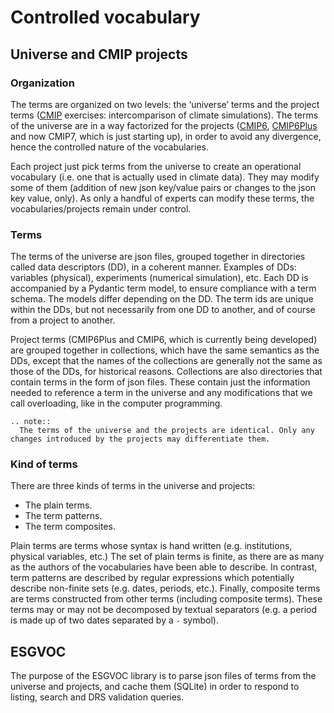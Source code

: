 # Controlled vocabulary

## Universe and CMIP projects

### Organization

The terms are organized on two levels: the ‘universe’ terms and the project terms ([CMIP](https://wcrp-cmip.org/) exercises: intercomparison of climate simulations). The terms of the universe are in a way factorized for the projects ([CMIP6](https://github.com/WCRP-CMIP/CMIP6_CVs/tree/esgvoc), [CMIP6Plus](https://github.com/WCRP-CMIP/CMIP6Plus_CVs/tree/esgvoc) and now CMIP7, which is just starting up), in order to avoid any divergence, hence the controlled nature of the vocabularies.

Each project just pick terms from the universe to create an operational vocabulary (i.e. one that is actually used in climate data). They may modify some of them (addition of new json key/value pairs or changes to the json key value, only). As only a handful of experts can modify these terms, the vocabularies/projects remain under control.

### Terms

The terms of the universe are json files, grouped together in directories called data descriptors (DD), in a coherent manner. Examples of DDs: variables (physical), experiments (numerical simulation), etc. Each DD is accompanied by a Pydantic term model, to ensure compliance with a term schema. The models differ depending on the DD. The term ids are unique within the DDs, but not necessarily from one DD to another, and of course from a project to another.

Project terms (CMIP6Plus and CMIP6, which is currently being developed) are grouped together in collections, which have the same semantics as the DDs, except that the names of the collections are generally not the same as those of the DDs, for historical reasons. Collections are also directories that contain terms in the form of json files. These contain just the information needed to reference a term in the universe and any modifications that we call overloading, like in the computer programming.

```{eval-rst}
.. note::
  The terms of the universe and the projects are identical. Only any changes introduced by the projects may differentiate them.
```

### Kind of terms

There are three kinds of terms in the universe and projects:
- The plain terms.
- The term patterns.
- The term composites.

Plain terms are terms whose syntax is hand written (e.g. institutions, physical variables, etc.) The set of plain terms is finite, as there are as many as the authors of the vocabularies have been able to describe. In contrast, term patterns are described by regular expressions which potentially describe non-finite sets (e.g. dates, periods, etc.). Finally, composite terms are terms constructed from other terms (including composite terms). These terms may or may not be decomposed by textual separators (e.g. a period is made up of two dates separated by a `-` symbol).

## ESGVOC

The purpose of the ESGVOC library is to parse json files of terms from the universe and projects, and cache them (SQLite) in order to respond to listing, search and DRS validation queries.
